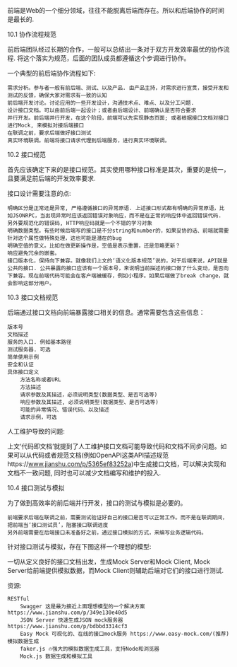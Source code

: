前端是Web的一个细分领域，往往不能脱离后端而存在。所以和后端协作的时间是最长的.

10.1 协作流程规范

前后端团队经过长期的合作，一般可以总结出一条对于双方开发效率最优的协作流程. 将这个落实为规范，后面的团队成员都遵循这个步调进行协作。

一个典型的前后端协作流程如下:

    需求分析。参与者一般有前后端、测试、以及产品. 由产品主持，对需求进行宣贯，接受开发和测试的反馈，确保大家对需求有一致的认知
    前后端开发讨论。讨论应用的一些开发设计，沟通技术点、难点、以及分工问题.
    设计接口文档。可以由前后端一起设计；或者由后端设计、前端确认是否符合要求
    并行开发。前后端并行开发，在这个阶段，前端可以先实现静态页面; 或者根据接口文档对接口进行Mock, 来模拟对接后端接口
    在联调之前，要求后端做好接口测试
    真实环境联调。前端将接口请求代理到后端服务，进行真实环境联调。

10.2 接口规范

首先应该确定下来的是接口规范。其实使用哪种接口标准是其次，重要的是统一，且要满足前后端的开发效率要求.


接口设计需要注意的点:

    明确区分是正常还是异常, 严格遵循接口的异常原语. 上述接口形式都有明确的异常原语，比如JSONRPC，当出现异常时应该返回错误对象响应，而不是在正常的响应体中返回错误代码. 另外要规范化的错误码, HTTP响应码就是一个不错的学习对象
    明确数据类型。有些时候后端写的接口是不分string和number的，如果妥协的话、前端就需要针对这个属性做特殊处理，这也可能是潜在的bug
    明确空值的意义。比如在做更新操作是，空值是表示重置，还是忽略更新？
    响应避免冗余的嵌套。
    接口版本化，保持向下兼容。就像我们上文的‘语义化版本规范’说的，对于后端来说，API就是公共的接口. 公共暴露的接口应该有一个版本号，来说明当前描述的接口做了什么变动，是否向下兼容。现在前端代码可能会在客户端被缓存，例如小程序。如果后端做了break change，就会影响这部分用户。

10.3 接口文档规范

后端通过接口文档向前端暴露接口相关的信息。通常需要包含这些信息：
    
    版本号
    文档描述
    服务的入口. 例如基本路径
    测试服务器. 可选
    简单使用示例
    安全和认证
    具体接口定义
        方法名称或者URL
        方法描述
        请求参数及其描述，必须说明类型(数据类型、是否可选等)
        响应参数及其描述, 必须说明类型(数据类型、是否可选等)
        可能的异常情况、错误代码、以及描述
        请求示例，可选

人工维护导致的问题:

上文‘代码即文档’就提到了人工维护接口文档可能导致代码和文档不同步问题。如果可以从代码或者规范文档(例如OpenAPI这类API描述规范https://www.jianshu.com/p/5365ef83252a)中生成接口文档，可以解决实现和文档不一致问题, 同时也可以减少文档编写和维护的投入.


10.4 接口测试与模拟

为了做到高效率的前后端并行开发，接口的测试与模拟是必要的。

    前端要求后端在联调之前，需要测试验证好自己的接口是否可以正常工作。而不是在联调期间，把前端当‘接口测试员’，阻塞接口联调进度
    另外前端需要在后端接口未准备好之前，通过接口模拟的方式，来编写业务逻辑代码。

针对接口测试与模拟，存在下图这样一个理想的模型:


一切从定义良好的接口文档出发，生成Mock Server和Mock Client, Mock Server给前端提供模拟数据，而Mock Client则辅助后端对它们的接口进行测试.

资源:

    RESTful
        Swagger 这是最为接近上面理想模型的一个解决方案 https://www.jianshu.com/p/349e130e40d5
        JSON Server 快速生成JSON mock服务器 https://www.jianshu.com/p/bdbbd3314cf3
        Easy Mock 可视化的、在线的接口mock服务 https://www.easy-mock.com/(推荐)
    模拟数据生成
        faker.js 🔥强大的模拟数据生成工具，支持Node和浏览器
        Mock.js 数据生成和模拟工具
